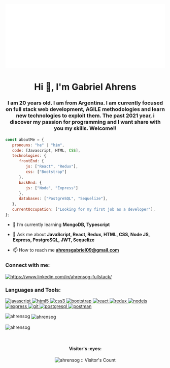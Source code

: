 <img src="https://github.com/AhrensOG/AhrensOG/blob/main/svg.svg" alt="hello world"/>


<h1 align="center">Hi 👋, I'm Gabriel Ahrens</h1>

<h3 align="center">I am 20 years old. I am from Argentina. I am currently focused on full stack web development, AGILE methodologies and  learn new technologies to exploit them. The past 2021 year, i discover my passion for programming and I want share with you my skills. Welcome!!</h3>

```javascript
const aboutMe = {
   pronouns: "he" | "him",
   code: [Javascript, HTML, CSS],
   technologies: {
      frontEnd: {
         js: ["React", "Redux"],
         css: ["Bootstrap"]
      },
      backEnd: {
         js: ["Node", "Express"]
      },
      databases: ["PostgreSQL", "Sequelize"],
   },
   currentOccupation: ["Looking for my first job as a developer"],
};
```
- 🌱 I’m currently learning **MongoDB, Typescript**

- 💬 Ask me about **JavaScript, React, Redux, HTML, CSS, Node JS, Express, PostgreSQL, JWT, Sequelize**

- 📫 How to reach me **ahrensgabriel09@gmail.com**

<h3 align="left">Connect with me:</h3>
<p align="left">
<a href="https://www.linkedin.com/in/ahrensog-fullstack//" target="_blank"><img align="center" src="https://cdn.jsdelivr.net/npm/simple-icons@3.0.1/icons/linkedin.svg" alt="https://www.linkedin.com/in/ahrensog-fullstack/" height="30" width="40" /></a>

<h3 align="left">Languages and Tools:</h3>
<p align="left">  <a href="https://developer.mozilla.org/en-US/docs/Web/JavaScript" target="_blank"> <img src="https://upload.wikimedia.org/wikipedia/commons/thumb/9/99/Unofficial_JavaScript_logo_2.svg/1024px-Unofficial_JavaScript_logo_2.svg.png" alt="javascript" width="40" height="40"/> </a> 
<a href="https://www.w3.org/html/" target="_blank"> <img src="https://upload.wikimedia.org/wikipedia/commons/thumb/3/38/HTML5_Badge.svg/600px-HTML5_Badge.svg.png" alt="html5" width="40" height="40"/> </a>
<a href="https://www.w3schools.com/css/" target="_blank"> <img src="https://cdn4.iconfinder.com/data/icons/social-media-logos-6/512/121-css3-512.png" alt="css3" width="40" height="40"/> </a> 
<a href="https://getbootstrap.com" target="_blank"> <img src="https://upload.wikimedia.org/wikipedia/commons/thumb/b/b2/Bootstrap_logo.svg/1024px-Bootstrap_logo.svg.png" alt="bootstrap" width="40" height="40"/> </a> 
<a href="https://reactjs.org/" target="_blank"> <img src="https://seeklogo.com/images/R/react-logo-7B3CE81517-seeklogo.com.png" alt="react" width="40" height="40"/> </a> 
<a href="https://redux.js.org" target="_blank"> <img src="https://seeklogo.com/images/R/redux-logo-9CA6836C12-seeklogo.com.png" alt="redux" width="40" height="40"/> </a> 
<a href="https://nodejs.org" target="_blank"> <img src="https://cdn.pixabay.com/photo/2015/04/23/17/41/node-js-736399_960_720.png" alt="nodejs" height="40"/> </a>
<a href="https://expressjs.com" target="_blank"> <img src="https://i.cloudup.com/zfY6lL7eFa-3000x3000.png" alt="express" height="40"/> </a> 
<a href="https://git-scm.com/" target="_blank"> <img src="https://www.vectorlogo.zone/logos/git-scm/git-scm-icon.svg" alt="git" width="40" height="40"/> </a> 
<a href="https://www.postgresql.org" target="_blank"> <img src="https://upload.wikimedia.org/wikipedia/commons/thumb/2/29/Postgresql_elephant.svg/1200px-Postgresql_elephant.svg.png" alt="postgresql" width="40" height="40"/> </a> 
<a href="https://postman.com" target="_blank"> <img src="https://www.vectorlogo.zone/logos/getpostman/getpostman-icon.svg" alt="postman" width="40" height="40"/> </a> 

<p><img align="left" src="https://github-readme-stats.vercel.app/api/top-langs?username=ahrensog&show_icons=true&theme=dark" alt="ahrensog" /></p>
<p>&nbsp;<img align="center" src="https://github-readme-stats.vercel.app/api?username=ahrensog&show_icons=true&theme=highcontrast&title_color=cfd147&locale=en" alt="ahrensog" /></p>

<p><img align="center" src="https://github-readme-streak-stats.herokuapp.com/?user=ahrensog&theme=dark" alt="ahrensog" /></p>

</br>
<h4 align="center">Visitor's :eyes:</h4>

<p align="center"><img src="https://profile-counter.glitch.me/{ahrensog}/count.svg" alt="ahrensog :: Visitor's Count" /></p>
